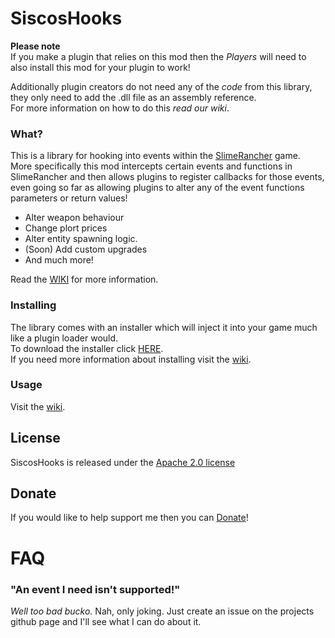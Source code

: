 # SiscosHooks

**Please note**  
If you make a plugin that relies on this mod then the _Players_ will need to also install this mod for your plugin to work!

Additionally plugin creators do not need any of the _code_ from this library, they only need to add the .dll file as an assembly reference.  
For more information on how to do this _read our wiki_.  
  

### What?
This is a library for hooking into events within the <a href="http://store.steampowered.com/app/433340/">SlimeRancher</a> game.  
More specifically this mod intercepts certain events and functions in SlimeRancher and then allows plugins to register callbacks for those events, even going so far as allowing plugins to alter any of the event functions parameters or return values!  
<ul>
<li>Alter weapon behaviour</li>
<li>Change plort prices</li>
<li>Alter entity spawning logic.</li>
<li>(Soon) Add custom upgrades</li>
<li>And much more!</li>
</ul>  
Read the <a href="/wiki">WIKI</a> for more information.  


### Installing
The library comes with an installer which will inject it into your game much like a plugin loader would.  
To download the installer click <a href="https://github.com/dsisco11/SiscosHooks/raw/master/Installer.zip">HERE</a>.  
If you need more information about installing visit the <a href="wiki">wiki</a>.

### Usage
Visit the <a href="https://github.com/dsisco11/SiscosHooks/wiki">wiki</a>.

## License
SiscosHooks is released under the <a href="https://tldrlegal.com/license/apache-license-2.0-(apache-2.0)">Apache 2.0 license</a>

## Donate
If you would like to help support me then you can <a href="https://www.paypal.com/cgi-bin/webscr?cmd=_s-xclick&hosted_button_id=DYGPA5XA4MWC2">Donate</a>!

# FAQ
### "An event I need isn't supported!"
_Well too bad bucko._
Nah, only joking. Just create an issue on the projects github page and I'll see what I can do about it.



